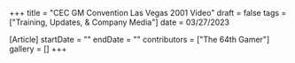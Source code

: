 +++
title = "CEC GM Convention Las Vegas 2001 Video"
draft = false
tags = ["Training, Updates, & Company Media"]
date = 03/27/2023

[Article]
startDate = ""
endDate = ""
contributors = ["The 64th Gamer"]
gallery = []
+++

